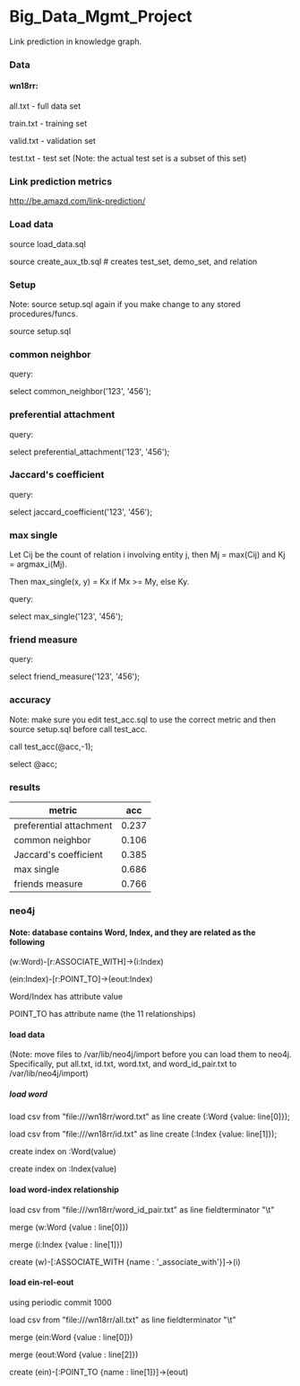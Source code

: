 # Big_Data_Mgmt_Project
Link prediction in knowledge graph. 

### Data
#### wn18rr:

all.txt - full data set

train.txt - training set

valid.txt - validation set

test.txt - test set (Note: the actual test set is a subset of this set)

### Link prediction metrics

http://be.amazd.com/link-prediction/

### Load data

source load_data.sql

source create_aux_tb.sql # creates test_set, demo_set, and relation


### Setup

Note: source setup.sql again if you make change to any stored procedures/funcs. 

source setup.sql

### common neighbor

query:

select common_neighbor('123', '456');

### preferential attachment

query:

select preferential_attachment('123', '456');

### Jaccard's coefficient

query:

select jaccard_coefficient('123', '456');

### max single

Let Cij be the count of relation i involving entity j, then Mj = max(Cij) and Kj = argmax_i(Mj).

Then max_single(x, y) = Kx if Mx >= My, else Ky. 

query:

select max_single('123', '456');

### friend measure

query:

select friend_measure('123', '456');

### accuracy

Note: make sure you edit test_acc.sql to use the correct metric and then source setup.sql before call test_acc. 

call test_acc(@acc,-1);

select @acc;

### results

| metric                  | acc   |
|-------------------------|:-----:|
| preferential attachment | 0.237 |
| common neighbor         | 0.106 |
| Jaccard's coefficient   | 0.385 |
| max single              | 0.686 |
| friends measure         | 0.766 |

### neo4j

#### Note: database contains Word, Index, and they are related as the following

(w:Word)-[r:ASSOCIATE_WITH]->(i:Index)

(ein:Index)-[r:POINT_TO]->(eout:Index)

Word/Index has attribute value

POINT_TO has attribute name (the 11 relationships)

#### load data

(Note: move files to /var/lib/neo4j/import before you can load them to neo4j. Specifically, put all.txt, id.txt, word.txt, and word_id_pair.txt to /var/lib/neo4j/import)

##### load word

load csv from "file:///wn18rr/word.txt" as line create (:Word {value: line[0]});

load csv from "file:///wn18rr/id.txt" as line create (:Index {value: line[1]});

create index on :Word(value)

create index on :Index(value)

#### load word-index relationship

load csv from "file:///wn18rr/word_id_pair.txt" as line fieldterminator "\t"

merge (w:Word {value : line[0]})

merge (i:Index {value : line[1]})

create (w)-[:ASSOCIATE_WITH {name : '_associate_with'}]->(i)

#### load ein-rel-eout

using periodic commit 1000

load csv from "file:///wn18rr/all.txt" as line fieldterminator "\t"

merge (ein:Word {value : line[0]})

merge (eout:Word {value : line[2]})

create (ein)-[:POINT_TO {name : line[1]}]->(eout)
